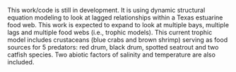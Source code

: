This work/code is still in development. It is using dynamic structural equation modeling to look at lagged relationships within a Texas estuarine food web.
This work is expected to expand to look at multiple bays, multiple lags and multiple food webs (i.e., trophic models).
This current trophic model includes crustaceans (blue crabs and brown shrimp) serving as food sources for 5 predators: red drum, black drum, spotted seatrout
and two catfish species. Two abiotic factors of salinity and temperature are also included.
